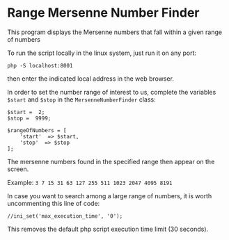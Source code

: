 # Range Mersenne Number Finder
This program displays the Mersenne numbers that fall within a given range of numbers


To run the script locally in the linux system, just run it on any port:

    php -S localhost:8001
then enter the indicated local address in the web browser.


In order to set the number range of interest to us, complete the variables `$start` and `$stop` in the `MersenneNumberFinder` class:

```
$start =  2;
$stop =  9999;

$rangeOfNumbers = [
	'start'  => $start,
	'stop'  => $stop
];
```
The mersenne numbers found in the specified range then appear on the screen.

Example:
`3 7 15 31 63 127 255 511 1023 2047 4095 8191`

In case you want to search among a large range of numbers, it is worth uncommenting this line of code:
```
//ini_set('max_execution_time', '0');
```

This removes the default php script execution time limit (30 seconds).
